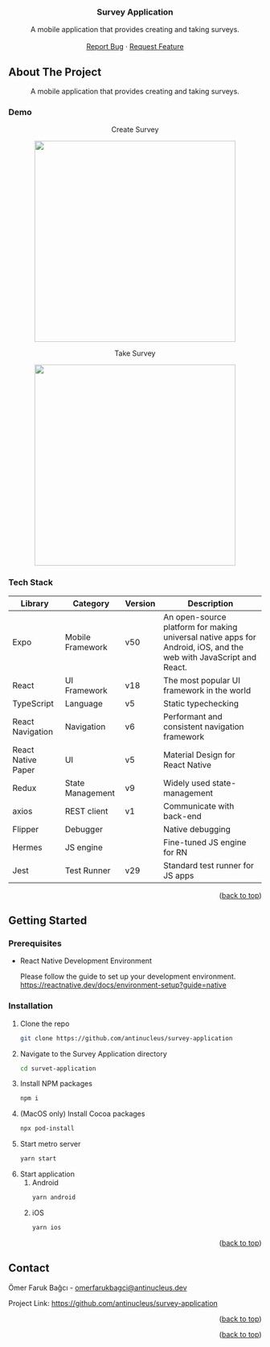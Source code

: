 <div align="center">
  <a name="title"></a>
  <h3 align="center">Survey Application</h3>
  
  <p align="center">
    A mobile application that provides creating and taking surveys.
    <br />
    <br />
    <a href="https://github.com/chsdwn/survey-application/issues">Report Bug</a>
    ·
    <a href="https://github.com/chsdwn/survey-application//issues">Request Feature</a>
  </p>
</div>



## About The Project

<p align="center">A mobile application that provides creating and taking surveys.</p>

### Demo



<div align="center">
  <p>Create Survey</p>
  <img src="https://github.com/antinucleus/repo-medias/blob/main/survey-application/create%20survey.gif" height="400"/>
</div>


<div align="center">
  <p>Take Survey</p>
  <img src="https://github.com/antinucleus/repo-medias/blob/main/survey-application/take%20survey.gif" height="400"/>
</div>

### Tech Stack

| Library            | Category         | Version | Description                                                                                                       |
| ------------------ | ---------------- | ------- | ----------------------------------------------------------------------------------------------------------------- |
| Expo               | Mobile Framework | v50     | An open-source platform for making universal native apps for Android, iOS, and the web with JavaScript and React. |
| React              | UI Framework     | v18     | The most popular UI framework in the world                                                                        |
| TypeScript         | Language         | v5      | Static typechecking                                                                                               |
| React Navigation   | Navigation       | v6      | Performant and consistent navigation framework                                                                    |
| React Native Paper | UI               | v5      | Material Design for React Native                                                                                  |
| Redux              | State Management | v9      | Widely used state-management                                                                                      |
| axios              | REST client      | v1      | Communicate with back-end                                                                                         |
| Flipper            | Debugger         |         | Native debugging                                                                                                  |
| Hermes             | JS engine        |         | Fine-tuned JS engine for RN                                                                                       |
| Jest               | Test Runner      | v29     | Standard test runner for JS apps                                                                                  |

<p align="right">(<a href="#title">back to top</a>)</p>

## Getting Started

### Prerequisites

- React Native Development Environment

  Please follow the guide to set up your development environment. https://reactnative.dev/docs/environment-setup?guide=native

### Installation

1. Clone the repo
   ```sh
   git clone https://github.com/antinucleus/survey-application
   ```
1. Navigate to the Survey Application directory
   ```sh
   cd survet-application
   ```
1. Install NPM packages
   ```sh
   npm i
   ```
1. (MacOS only) Install Cocoa packages
   ```sh
   npx pod-install
   ```
1. Start metro server
   ```js
   yarn start
   ```
1. Start application
   1. Android
      ```sh
      yarn android
      ```
   1. iOS
      ```sh
      yarn ios
      ```

<p align="right">(<a href="#title">back to top</a>)</p>

## Contact

Ömer Faruk Bağcı - omerfarukbagci@antinucleus.dev

Project Link: https://github.com/antinucleus/survey-application

<p align="right">(<a href="#title">back to top</a>)</p>

<p align="right">(<a href="#title">back to top</a>)</p>
